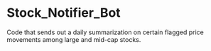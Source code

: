 # Stock_Notifier_Bot
Code that sends out a daily summarization on certain flagged price movements among large and mid-cap stocks.



